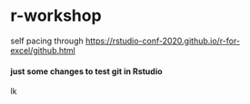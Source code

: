 # r-workshop
self pacing through https://rstudio-conf-2020.github.io/r-for-excel/github.html

#### just some changes to test git in Rstudio
lk